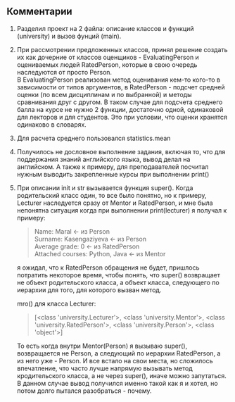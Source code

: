 ## Комментарии
1. Разделил проект на 2 файла: описание классов и функций (university) и вызов фунций (main).
1. При рассмотрении предложенных классов, принял решение создать их как дочерние от классов оценщиков - EvaluatingPerson и оцениваемых людей RatedPerson, которые в свою очередь наследуются от просто Person.  
В EvaluatingPerson реализован метод оценивания кем-то кого-то в зависимости от типов аргументов, в RatedPerson - подсчет средней оценки (по всем дисциплинам и по выбранной) и методы сравнивания друг с другом. В таком случае для подсчета среднего балла на курсе не нужно 2 функции, достаточно одной, одинаковой для лекторов и для студентов. Это при условии, что оценки хранятся одинаково в словарях.
1. Для расчета среднего пользовался statistics.mean
1. Получилось не дословное выполнение задания, включая то, что для поддержания знаний английского языка, вывод делал на английском. А также к примеру, для преподавателей посчитал нужным выводить закрепленные курсы при выполнении print() 
1. При описании init и str вызывается функция super(). Когда родительский класс один, то все было понятно, но к примеру, Lecturer наследуется сразу от Mentor и RatedPerson, и мне была непонятна ситуация когда при выполнении print(lecturer) я получал к примеру:

    >Name: Maral <- из Person  
    >Surname: Kasengaziyeva <- из Person  
    >Average grade: 0 <- из RatedPerson  
    >Attached courses: Python, Java <- из Mentor  

    я ожидал, что к RatedPerson обращения не будет,
    пришлось потратить некоторое время, чтобы понять, что super() возвращает не объект родительского класса, а объект класса, следующего по иерархии для того, для которого вызван метод.   

    mro() для класса Lecturer:
    >[<class 'university.Lecturer'>, <class 'university.Mentor'>, <class 'university.RatedPerson'>, <class 'university.Person'>, <class 'object'>]

    То есть когда внутри Mentor(Person) я вызываю super(), возвращается не Person, а следующий по иерархии RatedPerson, а из него уже - Person.
    И все встало на свои места, но сложилось впечатление, что часто лучше напрямую вызывать метод кродительского класса, а не через super(), иначе можно запутаться.   
    В данном случае вывод получился именно такой как я и хотел, но потом долго пытался разобраться - почему. 
